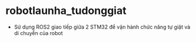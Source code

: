 # robotlaunha_tudonggiat
- Sử dụng ROS2 giao tiếp giữa 2 STM32 để vận hành chức năng tự giặt và di chuyển của robot
  
